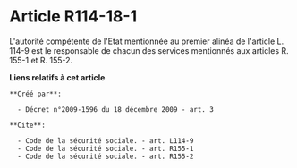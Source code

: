 # Article R114-18-1

L'autorité compétente de l'Etat mentionnée au premier alinéa de l'article L. 114-9 est le responsable de chacun des services
mentionnés aux articles R. 155-1 et R. 155-2.

**Liens relatifs à cet article**

	**Créé par**:

	  - Décret n°2009-1596 du 18 décembre 2009 - art. 3

	**Cite**:

	  - Code de la sécurité sociale. - art. L114-9
	  - Code de la sécurité sociale. - art. R155-1
	  - Code de la sécurité sociale. - art. R155-2
